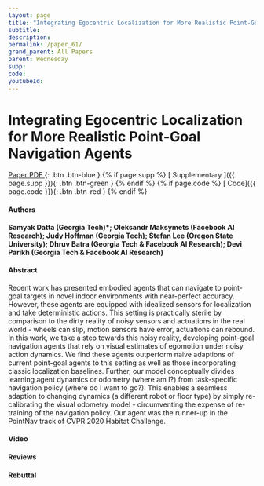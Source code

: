 ```yaml
---
layout: page
title: "Integrating Egocentric Localization for More Realistic Point-Goal Navigation Agents"
subtitle: 
description:
permalink: /paper_61/
grand_parent: All Papers
parent: Wednesday
supp: 
code: 
youtubeId: 
---
```


# Integrating Egocentric Localization for More Realistic Point-Goal Navigation Agents

[<i class="fa fa-file-text-o" aria-hidden="true"></i> Paper PDF ](https://drive.google.com/file/d/1Wx1GhK3CiEJLk2fTGNSJKR_syCNDrRl0/view){: .btn .btn-blue } {% if page.supp %} [<i class="fa fa-file-text-o" aria-hidden="true"></i> Supplementary ]({{ page.supp }}){: .btn .btn-green } {% endif %} {% if page.code %} [<i class="fa fa-github" aria-hidden="true"></i> Code]({{ page.code }}){: .btn .btn-red }
{% endif %}

#### Authors
**Samyak Datta (Georgia Tech)*; Oleksandr Maksymets (Facebook AI Research); Judy Hoffman (Georgia Tech); Stefan Lee (Oregon State University); Dhruv Batra (Georgia Tech & Facebook AI Research); Devi Parikh (Georgia Tech & Facebook AI Research)**

#### Abstract
Recent work has presented embodied agents that can navigate to point-goal targets in novel indoor environments with near-perfect accuracy. However, these agents are equipped with idealized sensors for localization and take deterministic actions. This setting is practically sterile by comparison to the dirty reality of noisy sensors and actuations in the real world - wheels can slip, motion sensors have error, actuations can rebound. In this work, we take a step towards this noisy reality, developing point-goal navigation agents that rely on visual estimates of egomotion under noisy action dynamics. We find these agents outperform naive adaptions of current point-goal agents to this setting as well as those incorporating classic localization baselines. Further, our model conceptually divides learning agent dynamics or odometry (where am I?) from task-specific navigation policy (where do I want to go?). This enables a seamless adaption to changing dynamics (a different robot or floor type) by simply re-calibrating the visual odometry model - circumventing the expense of re-training of the navigation policy. Our agent was the runner-up in the PointNav track of CVPR 2020 Habitat Challenge.

#### Video 

#### Reviews

#### Rebuttal
